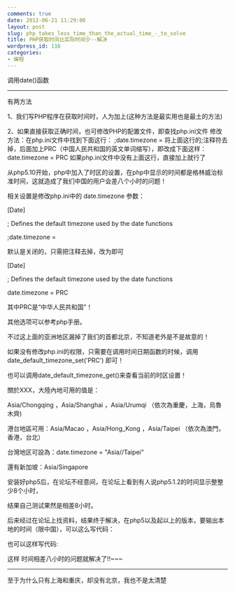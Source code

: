 ```yaml
---
comments: true
date: 2012-06-21 11:29:00
layout: post
slug: php_takes_less_time_than_the_actual_time_-_to_solve
title: PHP获取时间比实际时间少--解决
wordpress_id: 116
categories:
- 编程
---
```





调用date()函数




--------------------------------------------------------------------------------------------------------------------




有两方法   

  

1、我们写PHP程序在获取时间时，人为加上(这种方法是最实用也是最土的方法)   

  

2、如果直接获取正确时间，也可修改PHP的配置文件，即查找php.ini文件 修改方法：在php.ini文件中找到下面这行： ;date.timezone = 将上面这行的;注释符去掉，后面加上PRC（中国人民共和国的英文单词缩写），即改成下面这样： date.timezone = PRC 如果php.ini文件中没有上面这行，直接加上就行了




从php5.10开始，php中加入了时区的设置，在php中显示的时间都是格林威治标准时间，这就造成了我们中国的用户会差八个小时的问题！  

相关设置是修改php.ini中的 date.timezone 参数：  

[Date]  

; Defines the default timezone used by the date functions  

;date.timezone =




默认是关闭的，只需把注释去掉，改为即可  

[Date]  

; Defines the default timezone used by the date functions  

date.timezone = PRC




其中PRC是“中华人民共和国”！  

其他选项可以参考php手册。  

不过这上面的亚洲地区漏掉了我们的首都北京，不知道老外是不是故意的！




如果没有修改php.ini的权限，只需要在调用时间日期函数的时候，调用 date_default_timezone_set(’PRC’) 即可！  

也可以调用date_default_timezone_get()来查看当前的时区设置！




關於XXX，大陸內地可用的值是：  

Asia/Chongqing ，Asia/Shanghai ，Asia/Urumqi （依次為重慶，上海，烏魯木齊)  

港台地區可用：Asia/Macao ，Asia/Hong_Kong ，Asia/Taipei （依次為澳門，香港，台北）  

台灣地区可設為：date.timezone = "Asia//Taipei"  

還有新加坡：Asia/Singapore




  

安装好php5后，在论坛不经意间，在论坛上看到有人说php5.1.2的时间显示整整少8个小时，  

<?php  

echo date("Y-m-d H:i:s");  

?>  

结果自己测试果然是相差8小时。  

  

后来经过在论坛上找资料，结果终于解决，在php5以及起以上的版本，要输出本地的时间（限中国），可以这么写代码：  

<?php  

date_default_timezone_set('Asia/Shanghai');   

echo date('Y-m-d H:i:s');  

?>




也可以这样写代码:  

<?php  

date_default_timezone_set('Asia/Chongqing');   

echo date('Y-m-d H:i:s');  

?>  

  

这样 时间相差八小时的问题就解决了!!~~~




--------------------------------------------------------------------------------------------------------------------




至于为什么只有上海和重庆，却没有北京，我也不是太清楚



